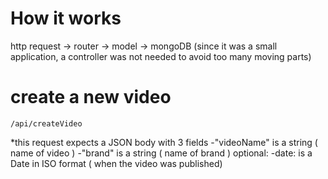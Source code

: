 # How it works

http request -> router -> model -> mongoDB
(since it was a small application, a controller was not needed to avoid too many moving parts)

# create a new video

<pre><code>/api/createVideo
</code></pre>

*this request expects a JSON body with 3 fields
	-"videoName" is a string ( name of video )
	-"brand" is a string ( name of brand )
	optional: 
		-date: is a Date in ISO format ( when the video was published)